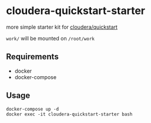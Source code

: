 # cloudera-quickstart-starter

more simple starter kit for [cloudera/quickstart](https://hub.docker.com/r/cloudera/quickstart/)

`work/` will be mounted on `/root/work`

## Requirements

* docker
* docker-compose

## Usage

```
docker-compose up -d
docker exec -it cloudera-quickstart-starter bash
```